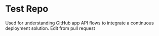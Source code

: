 # Test Repo

Used for understanding GitHub app API flows to integrate a continuous deployment solution.
Edit from pull request

